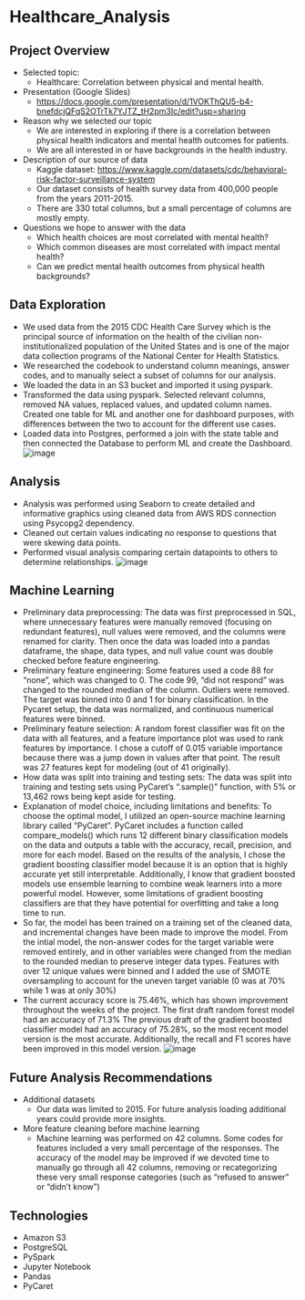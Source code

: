 # Healthcare_Analysis

## Project Overview
- Selected topic:
  - Healthcare: Correlation between physical and mental health. 
- Presentation (Google Slides)
  - https://docs.google.com/presentation/d/1VOKThQU5-b4-bnefdcjQFqS2OTrTk7YJTZ_tH2pm3Ic/edit?usp=sharing
- Reason why we selected our topic
  - We are interested in exploring if there is a correlation between physical health indicators and mental health outcomes for patients.
  - We are all interested in or have backgrounds in the health industry.
- Description of our source of data
  - Kaggle dataset: https://www.kaggle.com/datasets/cdc/behavioral-risk-factor-surveillance-system
  - Our dataset consists of health survey data from 400,000 people from the years 2011-2015.
  - There are 330 total columns, but a small percentage of columns are mostly empty.
- Questions we hope to answer with the data
  - Which health choices are most correlated with mental health?
  - Which common diseases are most correlated with impact mental health?
  - Can we predict mental health outcomes from physical health backgrounds?

## Data Exploration
- We used data from the 2015 CDC Health Care Survey which is the principal source of information on the health of the civilian non-institutionalized population of the United States and is one of the major data collection programs of the National Center for Health Statistics.
- We researched the codebook to understand column meanings, answer codes, and to manually select a subset of columns for our analysis.
- We loaded the data in an S3 bucket and imported it using pyspark.
- Transformed the data using pyspark. Selected relevant columns, removed NA values, replaced values, and updated column names. Created one table for ML and another one for dashboard purposes, with differences between the two to account for the different use cases.
- Loaded data into Postgres, performed a join with the state table and then connected the Database to perform ML and create the Dashboard.
![image](https://user-images.githubusercontent.com/102445183/189580523-8b88d930-e244-4941-b548-054bbaac7ada.png)

## Analysis
- Analysis was performed using Seaborn to create detailed and informative graphics using cleaned data from AWS RDS connection using Psycopg2 dependency.
- Cleaned out certain values indicating no response to questions that were skewing data points.
- Performed visual analysis comparing certain datapoints to others to determine relationships.
![image](https://user-images.githubusercontent.com/102445183/189580384-c6488861-1077-4457-9e22-bed8ccc1d13d.png)

## Machine Learning
- Preliminary data preprocessing: The data was first preprocessed in SQL, where unnecessary features were manually removed (focusing on redundant features), null values were removed, and the columns were renamed for clarity. Then once the data was loaded into a pandas dataframe, the shape, data types, and null value count was double checked before feature engineering.
- Preliminary feature engineering: Some features used a code 88 for “none”, which was changed to 0. The code 99, “did not respond” was changed to the rounded median of the column. Outliers were removed. The target was binned into 0 and 1 for binary classification. In the Pycaret setup, the data was normalized, and continuous numerical features were binned.
- Preliminary feature selection: A random forest classifier was fit on the data with all features, and a feature importance plot was used to rank features by importance. I chose a cutoff of 0.015 variable importance because there was a jump down in values after that point. The result was 27 features kept for modeling (out of 41 originally).
- How data was split into training and testing sets: The data was split into training and testing sets using PyCaret’s “.sample()” function, with 5% or 13,462 rows being kept aside for testing.
- Explanation of model choice, including limitations and benefits: To choose the optimal model, I utilized an open-source machine learning library called “PyCaret”. PyCaret includes a function called compare_models() which runs 12 different binary classification models on the data and outputs a table with the accuracy, recall, precision, and more for each model. Based on the results of the analysis, I chose the gradient boosting classifier model because it is an option that is highly accurate yet still interpretable. Additionally, I know that gradient boosted models use ensemble learning to combine weak learners into a more powerful model. However, some limitations of gradient boosting classifiers are that they have potential for overfitting and take a long time to run.
- So far, the model has been trained on a training set of the cleaned data, and incremental changes have been made to improve the model. From the intial model, the non-answer codes for the target variable were removed entirely, and in other variables were changed from the median to the rounded median to preserve integer data types. Features with over 12 unique values were binned and I added the use of SMOTE oversampling to account for the uneven target variable (0 was at 70% while 1 was at only 30%)
- The current accuracy score is 75.46%, which has shown improvement throughout the weeks of the project. The first draft random forest model had an accuracy of 71.3% The previous draft of the gradient boosted classifier model had an accuracy of 75.28%, so the most recent model version is the most accurate. Additionally, the recall and F1 scores have been improved in this model version.
![image](https://user-images.githubusercontent.com/102445183/189580442-083ab209-1b7e-4559-89ef-c6c0f54f5b26.png)

## Future Analysis Recommendations
- Additional datasets
  - Our data was limited to 2015. For future analysis loading additional years could provide more insights.
- More feature cleaning before machine learning
  - Machine learning was performed on 42 columns. Some codes for features included a very small percentage of the responses. The accuracy of the model may be improved if we devoted time to manually go through all 42 columns, removing or recategorizing these very small response categories (such as “refused to answer” or “didn’t know”)

## Technologies
- Amazon S3
- PostgreSQL
- PySpark
- Jupyter Notebook
- Pandas
- PyCaret
